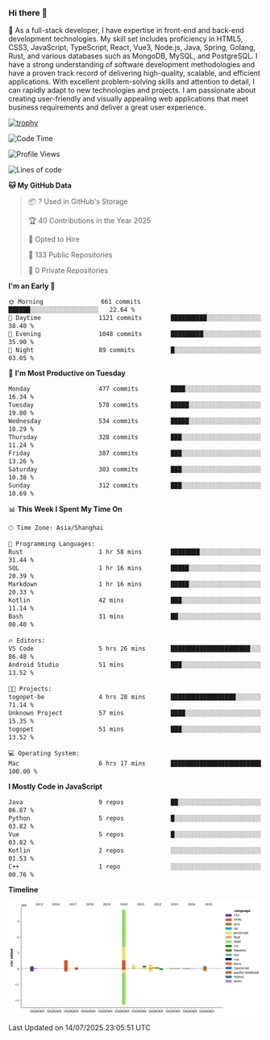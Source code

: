 ### Hi there 👋

🌱 As a full-stack developer, I have expertise in front-end and back-end development technologies. My skill set includes proficiency in HTML5, CSS3, JavaScript, TypeScript, React, Vue3, Node.js, Java, Spring, Golang, Rust, and various databases such as MongoDB, MySQL, and PostgreSQL. I have a strong understanding of software development methodologies and have a proven track record of delivering high-quality, scalable, and efficient applications. With excellent problem-solving skills and attention to detail, I can rapidly adapt to new technologies and projects. I am passionate about creating user-friendly and visually appealing web applications that meet business requirements and deliver a great user experience.

[![trophy](https://github-profile-trophy.vercel.app/?username=elton&rank=SECRET,SSS,SS,S,AAA,AA,A&theme=onedark&no-frame=true&margin-w=10)](https://github.com/ryo-ma/github-profile-trophy)

<!--START_SECTION:waka-->
![Code Time](http://img.shields.io/badge/Code%20Time-1%2C782%20hrs%205%20mins-blue)

![Profile Views](http://img.shields.io/badge/Profile%20Views-0-blue)

![Lines of code](https://img.shields.io/badge/From%20Hello%20World%20I%27ve%20Written-5.8%20million%20lines%20of%20code-blue)

**🐱 My GitHub Data** 

> 📦 ? Used in GitHub's Storage 
 > 
> 🏆 40 Contributions in the Year 2025
 > 
> 💼 Opted to Hire
 > 
> 📜 133 Public Repositories 
 > 
> 🔑 0 Private Repositories 
 > 
**I'm an Early 🐤** 

```text
🌞 Morning                661 commits         ██████░░░░░░░░░░░░░░░░░░░   22.64 % 
🌆 Daytime                1121 commits        ██████████░░░░░░░░░░░░░░░   38.40 % 
🌃 Evening                1048 commits        █████████░░░░░░░░░░░░░░░░   35.90 % 
🌙 Night                  89 commits          █░░░░░░░░░░░░░░░░░░░░░░░░   03.05 % 
```
📅 **I'm Most Productive on Tuesday** 

```text
Monday                   477 commits         ████░░░░░░░░░░░░░░░░░░░░░   16.34 % 
Tuesday                  578 commits         █████░░░░░░░░░░░░░░░░░░░░   19.80 % 
Wednesday                534 commits         █████░░░░░░░░░░░░░░░░░░░░   18.29 % 
Thursday                 328 commits         ███░░░░░░░░░░░░░░░░░░░░░░   11.24 % 
Friday                   387 commits         ███░░░░░░░░░░░░░░░░░░░░░░   13.26 % 
Saturday                 303 commits         ███░░░░░░░░░░░░░░░░░░░░░░   10.38 % 
Sunday                   312 commits         ███░░░░░░░░░░░░░░░░░░░░░░   10.69 % 
```


📊 **This Week I Spent My Time On** 

```text
🕑︎ Time Zone: Asia/Shanghai

💬 Programming Languages: 
Rust                     1 hr 58 mins        ████████░░░░░░░░░░░░░░░░░   31.44 % 
SQL                      1 hr 16 mins        █████░░░░░░░░░░░░░░░░░░░░   20.39 % 
Markdown                 1 hr 16 mins        █████░░░░░░░░░░░░░░░░░░░░   20.33 % 
Kotlin                   42 mins             ███░░░░░░░░░░░░░░░░░░░░░░   11.14 % 
Bash                     31 mins             ██░░░░░░░░░░░░░░░░░░░░░░░   08.40 % 

🔥 Editors: 
VS Code                  5 hrs 26 mins       ██████████████████████░░░   86.48 % 
Android Studio           51 mins             ███░░░░░░░░░░░░░░░░░░░░░░   13.52 % 

🐱‍💻 Projects: 
togopet-be               4 hrs 28 mins       ██████████████████░░░░░░░   71.14 % 
Unknown Project          57 mins             ████░░░░░░░░░░░░░░░░░░░░░   15.35 % 
togopet                  51 mins             ███░░░░░░░░░░░░░░░░░░░░░░   13.52 % 

💻 Operating System: 
Mac                      6 hrs 17 mins       █████████████████████████   100.00 % 
```

**I Mostly Code in JavaScript** 

```text
Java                     9 repos             ██░░░░░░░░░░░░░░░░░░░░░░░   06.87 % 
Python                   5 repos             █░░░░░░░░░░░░░░░░░░░░░░░░   03.82 % 
Vue                      5 repos             █░░░░░░░░░░░░░░░░░░░░░░░░   03.82 % 
Kotlin                   2 repos             ░░░░░░░░░░░░░░░░░░░░░░░░░   01.53 % 
C++                      1 repo              ░░░░░░░░░░░░░░░░░░░░░░░░░   00.76 % 
```



**Timeline**

![Lines of Code chart](https://raw.githubusercontent.com/elton/elton/main/assets/bar_graph.png)


 Last Updated on 14/07/2025 23:05:51 UTC
<!--END_SECTION:waka-->

<!--
**elton/elton** is a ✨ _special_ ✨ repository because its `README.md` (this file) appears on your GitHub profile.

Here are some ideas to get you started:

- 🔭 I’m currently working on ...
- 🌱 I’m currently learning ...
- 👯 I’m looking to collaborate on ...
- 🤔 I’m looking for help with ...
- 💬 Ask me about ...
- 📫 How to reach me: ...
- 😄 Pronouns: ...
- ⚡ Fun fact: ...
-->
